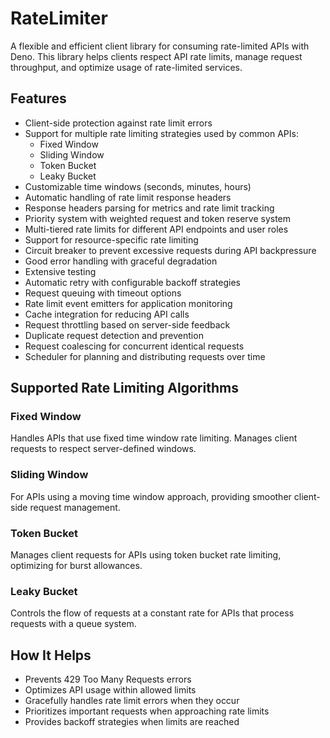 # RateLimiter

A flexible and efficient client library for consuming rate-limited APIs with
Deno. This library helps clients respect API rate limits, manage request
throughput, and optimize usage of rate-limited services.

## Features

- Client-side protection against rate limit errors
- Support for multiple rate limiting strategies used by common APIs:
  - Fixed Window
  - Sliding Window
  - Token Bucket
  - Leaky Bucket
- Customizable time windows (seconds, minutes, hours)
- Automatic handling of rate limit response headers
- Response headers parsing for metrics and rate limit tracking
- Priority system with weighted request and token reserve system
- Multi-tiered rate limits for different API endpoints and user roles
- Support for resource-specific rate limiting
- Circuit breaker to prevent excessive requests during API backpressure
- Good error handling with graceful degradation
- Extensive testing
- Automatic retry with configurable backoff strategies
- Request queuing with timeout options
- Rate limit event emitters for application monitoring
- Cache integration for reducing API calls
- Request throttling based on server-side feedback
- Duplicate request detection and prevention
- Request coalescing for concurrent identical requests
- Scheduler for planning and distributing requests over time

## Supported Rate Limiting Algorithms

### Fixed Window

Handles APIs that use fixed time window rate limiting. Manages client requests
to respect server-defined windows.

### Sliding Window

For APIs using a moving time window approach, providing smoother client-side
request management.

### Token Bucket

Manages client requests for APIs using token bucket rate limiting, optimizing
for burst allowances.

### Leaky Bucket

Controls the flow of requests at a constant rate for APIs that process requests
with a queue system.

## How It Helps

- Prevents 429 Too Many Requests errors
- Optimizes API usage within allowed limits
- Gracefully handles rate limit errors when they occur
- Prioritizes important requests when approaching rate limits
- Provides backoff strategies when limits are reached
